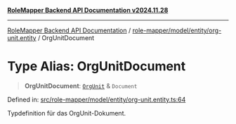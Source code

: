 [**RoleMapper Backend API Documentation v2024.11.28**](../../../../../README.md)

***

[RoleMapper Backend API Documentation](../../../../../modules.md) / [role-mapper/model/entity/org-unit.entity](../README.md) / OrgUnitDocument

# Type Alias: OrgUnitDocument

> **OrgUnitDocument**: [`OrgUnit`](../classes/OrgUnit.md) & `Document`

Defined in: [src/role-mapper/model/entity/org-unit.entity.ts:64](https://github.com/FlowCraft-AG/RoleMapper/blob/5b9ee56819f4990f54c16dcad37384ac73c1551c/backend/src/role-mapper/model/entity/org-unit.entity.ts#L64)

Typdefinition für das OrgUnit-Dokument.
